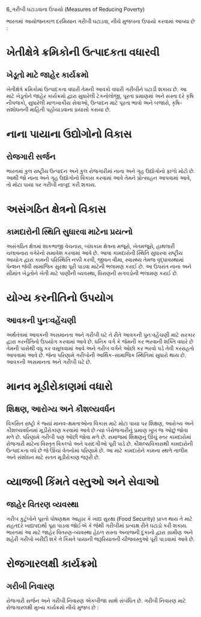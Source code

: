 6_ગરીબી ઘટાડવાના ઉપાયો
(Measures of Reducing Poverty)

ભારતમાં આયોજનકાળ દરમિયાન ગરીબી ઘટાડવા, નીચે મુજબના ઉપાયો કરવામાં આવ્યા છે :

# ખેતીક્ષેત્રે ક્રમિકોની ઉત્પાદકતા વધારવી

## ખેડૂતો માટે જાહેર કાર્યક્રમો
ખેતીક્ષેત્રે ક્રમિકોમાં ઉત્પાદકતા વધારી તેમની આવકો વધારી ગરીબીને ઘટાડી શકાય છે. આ માટે ખેડૂતોને જાહેર કાર્યક્રમો દ્વારા સુધારેલી ટેકનોલોજી, પૂરતા પ્રમાણમાં અને સસ્તા દરે કૃષિ નીપજકો, સુધારેલી માળખાકીય સેવાઓ, ઉત્પાદન માટે પૂરતા ભાવો અને બજારો, કૃષિ-સંશોધનની માહિતી પહોંચાડવાના પ્રયાસો કરાયા છે.

# નાના પાયાના ઉદ્યોગોનો વિકાસ

## રોજગારી સર્જન
ભારતમાં કુલ રાષ્ટ્રીય ઉત્પાદન અને કુલ રોજગારીમાં નાના અને ગૃહ ઉદ્યોગોનો ફાળો મોટો છે. આથી જો નાના અને ગૃહ ઉદ્યોગોનો વિકાસ કરવામાં આવે તેમને પ્રોત્સાહન આપવામાં આવે, તો મોટા પાયા પર ગરીબી નાબૂદ કરી શકાય.

# અસંગઠિત ક્ષેત્રનો વિકાસ

## કામદારોની સ્થિતિ સુધારવા માટેના પ્રયત્નો
અસંગઠિત ક્ષેત્રમાં શાકભાજી વેચનારા, બાંધકામ ક્ષેત્રના મજૂરો, ખેતમજૂરો, હાથલારી ચલાવનારા વગેરેનો સમાવેશ કરવામાં આવે છે. આવા કામદારોની સ્થિતિ સુધારવા રાષ્ટ્રીય આયોગ દ્વારા કામની પરિસ્થિતિ નક્કી કરવી, જીવન વીમા, સ્વાસ્થ્ય તેમજ વૃદ્ધાવસ્થામાં પેન્શન જેવી સામાજિક સુરક્ષા પૂરી પાડવા માટેની ભલામણ કરાઈ છે. આ ઉપરાંત નાના અને સીમાંત ખેડૂતોને ખેતી માટે પાણીની વ્યવસ્થા, ધિરાણની સગવડોની ભલામણ કરાઈ છે.

# યોગ્ય કરનીતિનો ઉપયોગ

## આવકની પુનઃવહેંચણી
અર્થતંત્રમાં આવકની અસમાનતા અને ગરીબી ઘટે તે રીતે આવકની પુનઃવહેંચણી માટે સરકાર દ્વારા કરનીતિનો ઉપયોગ કરવામાં આવે છે. ધનિક વર્ગ કે જેમની કર ભરવાની શક્તિ વધારે છે તેમની પાસેથી વધુ કર વસૂલવામાં આવે અને ગરીબ વર્ગને ઓછો કર ભરવો પડે તેવી કરરાહતો આપવામાં આવે છે. જેના પરિણામે ગરીબોની આર્થિક-સામાજિક સ્થિતિમાં સુધારો થાય છે. આવકની અસમાનતા અને ગરીબી ઘટે છે.

# માનવ મૂડીરોકાણમાં વધારો

## શિક્ષણ, આરોગ્ય અને કૌશલ્યવર્ધન
વિકસિત રાષ્ટ્રો કે જ્યાં માનવ-ક્ષમતાઓના વિકાસ માટે મોટા પાયા પર શિક્ષણ, આરોગ્ય અને કૌશલ્યવર્ધનમાં મૂડીરોકાણ કરવામાં આવે છે ત્યાં બેરોજગારીનું પ્રમાણ ખૂબ જ ઓછું જોવા મળે છે. પરિણામે ગરીબી પણ ઓછી જોવા મળે છે. સમાજમાં શિક્ષણનું ઊંચું સ્તર કામદારોમાં રોજગારી માટેના વિસ્તૃત વિકલ્પો અને પસંદગીઓ પૂરી પાડે છે. કૌશલ્યવિકાસથી કામદારોની ઉત્પાદકતા વધે છે જે ઊંચાં વેતનોમાં પરિણામે છે. આ માટે કામદારોને કામના સ્થળે તાલીમ અને સંશોધન માટે સતત મૂડીરોકાણ જરૂરી છે.

# વ્યાજબી કિંમતે વસ્તુઓ અને સેવાઓ

## જાહેર વિતરણ વ્યવસ્થા
ગરીબ કુટુંબોને પૂરતો પોષણક્ષમ આહાર કે ખાદ્ય સુરક્ષા (Food Security) પ્રાપ્ત થાય તે માટે રાહતદરે ખાદ્યપદાર્થો પૂરા પાડવા જોઈએ કે જેથી ગરીબીમાં પ્રત્યક્ષ રીતે ઘટાડો કરી શકાય. ભારતમાં આ માટે જાહેર વિતરણ-વ્યવસ્થા હેઠળ સસ્તા અનાજની દુકાનો દ્વારા ગ્રામીણ અને શહેરી ગરીબો ખરીદી શકે તે કિંમતે પાયાની જરૂરિયાતની ચીજવસ્તુઓ પૂરી પાડવામાં આવે છે.

# રોજગારલક્ષી કાર્યક્રમો

## ગરીબી નિવારણ
રોજગારી સર્જન અને ગરીબી નિવારણ એકબીજા સાથે સંબંધિત છે. ગરીબી નિવારણ માટે રોજગારલક્ષી મુખ્ય કાર્યક્રમો નીચે મુજબ છે :
